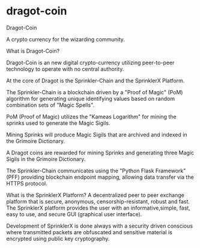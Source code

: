 # dragot-coin
Dragot-Coin

A crypto currency for the wizarding community.

What is Dragot-Coin?

Dragot-Coin is an new digital crypto-currency utilizing peer-to-peer technology to operate with no central authority.

At the core of Dragot is the Sprinkler-Chain and the SprinklerX Platform.

The Sprinkler-Chain is a blockchain driven by a "Proof of Magic" (PoM) algorithm for generating unique identifying values based on random combination sets of "Magic Spells".  

PoM (Proof of Magic) utilizes the "Kameas Logarithm" for mining the sprinks used to generate the Magic Sigils.

Mining Sprinks will produce Magic Sigils that are archived and indexed in the Grimoire Dictionary.

A Dragot coins are rewarded for mining Sprinks and generating three Magic Sigils in the Grimoire Dictionary.

The Sprinkler-Chain communicates using the "Python Flask Framework" (PFF) providing blockchain endpoint mapping, allowing data transfer via the HTTPS protocol.

What is the SprinklerX Platform?
A decentralized peer to peer exchange platform that is secure, anonymous, censorship-resistant, robust and fast. The SprinklerX platform provides the user with an informative,simple, fast, easy to use, and secure GUI (graphical user interface).

Development of SprinklerX is done always with a security driven conscious where transmitted packets are obfuscated and sensitive material is encrypted using public key cryptography.
